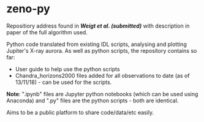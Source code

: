 # zeno-py
Repositiory address found in <b>*Weigt et al. (submitted)*</b> with description in paper of the full algorithm used. <br>

Python code translated from existing IDL scripts, analysing and plotting Jupiter's X-ray aurora. As well as python scripts, the repository contains so far:
- User guide to help use the python scripts
- Chandra_horizons2000 files added for all observations to date (as of 13/11/18) - can be used for the scripts.

<b>Note</b>: ".ipynb" files are Jupyter python notebooks (which can be used using Anaconda) and ".py" files are the python scripts - both are identical.

Aims to be a public platform to share code/data/etc easily.
